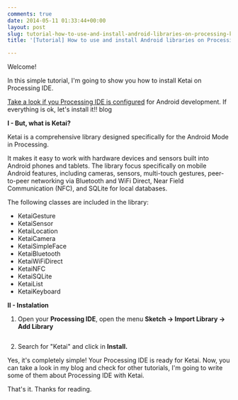 ```yaml
---
comments: true
date: 2014-05-11 01:33:44+00:00
layout: post
slug: tutorial-how-to-use-and-install-android-libraries-on-processing-ketai
title: '[Tutorial] How to use and install Android libraries on Processing - Ketai'

---
```


Welcome!

In this simple tutorial, I'm going to show you how to install Ketai on Processing IDE.

[Take a look if you Processing IDE is configured]({{site.url}}/2014/05/11/tutorial-how-to-use-processing-ide-with-android/) for Android development. If everything is ok, let's install it!!
blog

**I - But, what is Ketai?**

Ketai is a comprehensive library designed specifically for the Android Mode in Processing.

It makes it easy to work with hardware devices and sensors built into Android phones and tablets. The library focus specifically on mobile Android features, including cameras, sensors, multi-touch gestures, peer-to-peer networking via Bluetooth and WiFi Direct, Near Field Communication (NFC), and SQLite for local databases.

The following classes are included in the library:

<!-- more -->

  * KetaiGesture
  * KetaiSensor
  * KetaiLocation
  * KetaiCamera
  * KetaiSimpleFace
  * KetaiBluetooth
  * KetaiWiFiDirect
  * KetaiNFC
  * KetaiSQLite
  * KetaiList
  * KetaiKeyboard

**II - Instalation**


  1. Open your **Processing IDE**, open the menu **Sketch -> Import Library -> Add Library**
    <figure class='center half'>
      <a href="{{site.url}}/images/processing-lib-manager.png"><img src="{{site.url}}/images/processing-lib-manager.png" alt=""></a>
    </figure>

  2. Search for "Ketai" and click in **Install.**

Yes, it's completely simple! Your Processing IDE is ready for Ketai. Now, you can take a look in my blog and check for other tutorials, I'm going to write some of them about Processing IDE with Ketai.

That's it. Thanks for reading.
